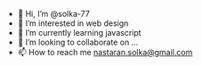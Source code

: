 - 👋 Hi, I’m @solka-77
- 👀 I’m interested in web design
- 🌱 I’m currently learning javascript
- 💞️ I’m looking to collaborate on ...
- 📫 How to reach me nastaran.solka@gmail.com

<!---
solka-77/solka-77 is a ✨ special ✨ repository because its `README.md` (this file) appears on your GitHub profile.
You can click the Preview link to take a look at your changes.
--->
